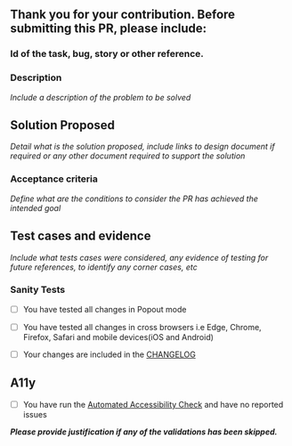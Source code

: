 ## **Thank you for your contribution. Before submitting this PR, please include:**

### Id of the task, bug, story or other reference.
### Description
_Include a description of the problem to be solved_

## Solution Proposed
_Detail what is the solution proposed, include links to design document if required or any other document required to support the solution_

### Acceptance criteria
_Define what are the conditions to consider the PR has achieved the intended goal_

## Test cases and evidence
_Include what tests cases were considered, any evidence of testing for future references, to identify any corner cases, etc_

### Sanity Tests
-   [ ] You have tested all changes in Popout mode
-   [ ] You have tested all changes in cross browsers i.e Edge, Chrome, Firefox, Safari and mobile devices(iOS and Android)
-   [ ] Your changes are included in the [CHANGELOG](../CHANGE_LOG.md)


## A11y
- [ ] You have run the [Automated Accessibility Check](https://accessibilityinsights.io/docs/en/windows/getstarted/automatedchecks) and have no reported issues

__*Please provide justification if any of the validations has been skipped.*__
